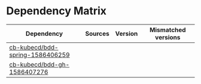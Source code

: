 # Dependency Matrix

Dependency | Sources | Version | Mismatched versions
---------- | ------- | ------- | -------------------
[cb-kubecd/bdd-spring-1586406259](https://github.com/cb-kubecd/bdd-spring-1586406259.git) |  | []() | 
[cb-kubecd/bdd-gh-1586407276](https://github.com/cb-kubecd/bdd-gh-1586407276.git) |  | []() | 
